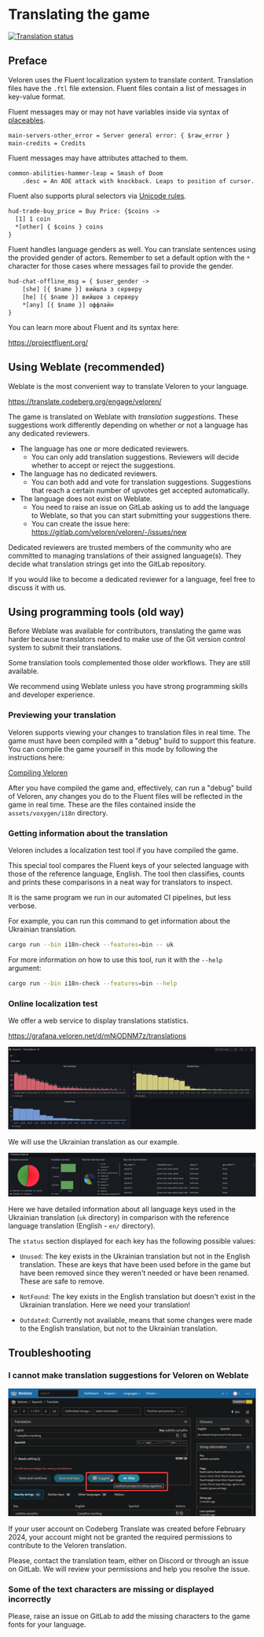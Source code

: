 # Translating the game

[![Translation status](https://translate.codeberg.org/widget/veloren/multi-auto.svg)](https://translate.codeberg.org/engage/veloren/)

## Preface

Veloren uses the Fluent localization system to translate content.
Translation files have the `.ftl` file extension.
Fluent files contain a list of messages in key-value format.

Fluent messages may or may not have variables inside via syntax of [placeables](https://projectfluent.org/fluent/guide/placeables.html).

```fluent
main-servers-other_error = Server general error: { $raw_error }
main-credits = Credits
```

Fluent messages may have attributes attached to them.

```fluent
common-abilities-hammer-leap = Smash of Doom
    .desc = An AOE attack with knockback. Leaps to position of cursor.
```

Fluent also supports plural selectors via
[Unicode rules](https://www.unicode.org/cldr/cldr-aux/charts/30/supplemental/language_plural_rules.html).

```fluent
hud-trade-buy_price = Buy Price: {$coins ->
  [1] 1 coin
  *[other] { $coins } coins
}
```

Fluent handles language genders as well. You can translate sentences using
the provided gender of actors. Remember to set a default option with the `*`
character for those cases where messages fail to provide the gender.

```fluent
hud-chat-offline_msg = { $user_gender ->
    [she] [{ $name }] вийшла з серверу
    [he] [{ $name }] вийшов з серверу
    *[any] [{ $name }] оффлайн
}
```

You can learn more about Fluent and its syntax here:

<https://projectfluent.org/>

## Using Weblate (recommended)

Weblate is the most convenient way to translate Veloren to your language.

<https://translate.codeberg.org/engage/veloren/>

The game is translated on Weblate with *translation suggestions*. These
suggestions work differently depending on whether or not a language has
any dedicated reviewers.

- The language has one or more dedicated reviewers.
  - You can only add translation suggestions. Reviewers will decide
  whether to accept or reject the suggestions.
- The language has no dedicated reviewers.
  - You can both add and vote for translation suggestions. Suggestions that
  reach a certain number of upvotes get accepted automatically.
- The language does not exist on Weblate.
  - You need to raise an issue on GitLab asking us to add the language to
  Weblate, so that you can start submitting your suggestions there.
  - You can create the issue here:
  <https://gitlab.com/veloren/veloren/-/issues/new>

Dedicated reviewers are trusted members of the community who are committed
to managing translations of their assigned language(s). They decide what
translation strings get into the GitLab repository.

If you would like to become a dedicated reviewer for a language, feel free
to discuss it with us.

## Using programming tools (old way)

Before Weblate was available for contributors, translating the game was
harder because translators needed to make use of the Git version control
system to submit their translations.

Some translation tools complemented those older workflows.
They are still available.

We recommend using Weblate unless you have strong programming skills and
developer experience.

### Previewing your translation

Veloren supports viewing your changes to translation files in real time.
The game must have been compiled with a "debug" build to support this feature.
You can compile the game yourself in this mode by
following the instructions here:

[Compiling Veloren](/contributors/compiling.md)

After you have compiled the game and, effectively, can run a "debug" build of
Veloren, any changes you do to the Fluent files will be reflected in the game
in real time.
These are the files contained inside the `assets/voxygen/i18n` directory.

### Getting information about the translation

Veloren includes a localization test tool if you have compiled the game.

This special tool compares the Fluent keys of your selected language
with those of the reference language, English.
The tool then classifies, counts and prints these comparisons
in a neat way for translators to inspect.

It is the same program we run in our automated CI pipelines,
but less verbose.

For example, you can run this command to get information about the
Ukrainian translation.

```bash
cargo run --bin i18n-check --features=bin -- uk
```

For more information on how to use this tool, run it with the `--help` argument:

```bash
cargo run --bin i18n-check --features=bin --help
```

### Online localization test

We offer a web service to display translations statistics.

<https://grafana.veloren.net/d/mNjODNM7z/translations>

![Grafana header](./grafana_header.png)

We will use the Ukrainian translation as our example.

![Grafana for Ukrainian](./grafana-uk.png)

Here we have detailed information about all language keys used in the Ukrainian
translation (`uk` directory) in comparison with the reference language
translation (English - `en/` directory).

The `status` section displayed for each key has the following possible values:

- `Unused`: The key exists in the Ukrainian translation but not in the English
  translation. These are keys that have been used before in the game but
  have been removed since they weren't needed or have been renamed. These
  are safe to remove.
  
- `NotFound`: The key exists in the English translation but doesn't exist in
  the Ukrainian translation. Here we need your translation!

- `Outdated`: Currently not available, means that some changes were made to the
English translation, but not to the Ukrainian translation.

## Troubleshooting

### I cannot make translation suggestions for Veloren on Weblate

![No permission to add suggestions on Weblate](./weblate-suggestions-restricted.png)

If your user account on Codeberg Translate was created before February 2024,
your account might not be granted the required permissions to contribute to
the Veloren translation.

Please, contact the translation team, either on Discord or through an
issue on GitLab.
We will review your permissions and help you resolve the issue.

### Some of the text characters are missing or displayed incorrectly

Please, raise an issue on GitLab to add the missing characters to the game
fonts for your language.
